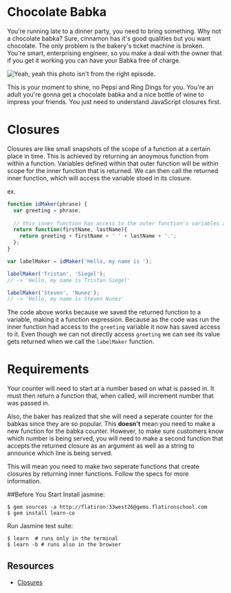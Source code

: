 # Chocolate Babka
You're running late to a dinner party, you need to bring something.  Why not a chocolate babka? Sure, cinnamon has it's good qualities but you want chocolate.  The only problem is the bakery's ticket machine is broken.  You're smart, enterprising engineer, so you make a deal with the owner that if you get it working you can have your Babka free of charge.

![Yeah, yeah this photo isn't from the right episode.](http://www.quickmeme.com/img/27/27aa816144b2b20b96d7fdeb5e1cc1a1ebbe868ccbecea807fd75761e6ac2a79.jpg)

This is your moment to shine, no Pepsi and Ring Dings for you.  You're an adult you're gonna get a chocolate babka and a nice bottle of wine to impress your friends.  You just need to understand JavaScript closures first.

# Closures
Closures are like small snapshots of the scope of a function at a certain place in time.  This is achieved by returning an anoymous function from within a function.  Variables defined within that outer function will be within scope for the inner function that is returned.  We can then call the returned inner function, which will access the variable stoed in its closure.

ex.
```javascript
function idMaker(phrase) {
  var greeting = phrase;
  
  // this inner function has access to the outer function's variables and argument(s)
  return function(firstName, lastName){
    return greeting + firstName + ' ' + lastName + '.';
  };
}

var labelMaker = idMaker('Hello, my name is ');

labelMaker('Tristan', 'Siegel');
// -> 'Hello, my name is Tristan Siegel'

labelMaker('Steven', 'Nunez');
// -> 'Hello, my name is Steven Nunez'
```

The code above works because we saved the returned function to a variable, making it a function expression. Because as the code was run the inner function had access to the `greeting` variable it now has saved access to it.  Even though we can not directly access `greeting` we can see its value gets returned when we call the `labelMaker` function.

# Requirements
Your counter will need to start at a number based on what is passed in. It must then return a function that, when called, will increment number that was passed in.

Also, the baker has realized that she will need a seperate counter for the babkas since they are so popular.  This __doesn't__ mean you need to make a new function for the babka counter. However, to make sure customers know which number is being served, you will need to make a second function that accepts the returned closure as an argument as well as a string to announce which line is being served.

This will mean you need to make two seperate functions that create closures by returning inner functions.  Follow the specs for more information.

##Before You Start
Install jasmine:
  ```shell
  $ gem sources -a http://flatiron:33west26@gems.flatironschool.com
  $ gem install learn-co
  ```
Run Jasmine test suite:
  ```shell
  $ learn  # runs only in the terminal
  $ learn -b # runs also in the browser
  ```

## Resources
* [Closures](http://javascriptissexy.com/understand-javascript-closures-with-ease/)
